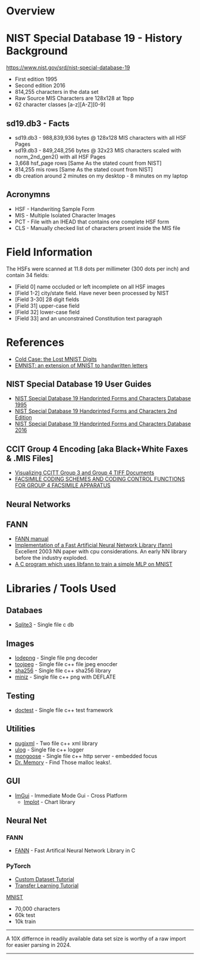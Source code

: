 # Overview

# NIST Special Database 19 - History Background

https://www.nist.gov/srd/nist-special-database-19

- First edition 1995
- Second edition 2016
- 814,255 characters in the data set
- Raw Source MIS Characters are 128x128 at 1bpp
- 62 character classes [a-z][A-Z][0-9]

## sd19.db3 - Facts

- sd19.db3 - 988,839,936 bytes @ 128x128 MIS characters with all HSF Pages
- sd19.db3 - 849,248,256 bytes @ 32x23 MIS characters scaled with norm_2nd_gen2\(\) with all HSF Pages
- 3,668 hsf_page rows [Same As the stated count from NIST]
- 814,255 mis rows [Same As the stated count from NIST]
- db creation around 2 minutes on my desktop - 8 minutes on my laptop

## Acronymns

- HSF - Handwriting Sample Form
- MIS - Multiple Isolated Character Images
- PCT - File with an IHEAD that contains one complete HSF form
- CLS - Manually checked list of characters prsent inside the MIS file

# Field Information

The HSFs were scanned at 11.8 dots per millimeter (300 dots per inch) and contain 34 fields: 

- [Field 0] name occluded or left incomplete on all HSF images
- [Field 1-2] city/state field. Have never been processed by NIST
- [Field 3-30] 28 digit fields 
- [Field 31] upper-case field
- [Field 32] lower-case field
- [Field 33] and an unconstrained Constitution text paragraph

# References

- [Cold Case: the Lost MNIST Digits](docs/NeurIPS-2019-cold-case-the-lost-mnist-digits-Paper.pdf)
- [EMNIST: an extension of MNIST to handwritten letters](docs/1702.05373v1.pdf)

## NIST Special Database 19 User Guides
 
- [NIST Special Database 19 Handprinted Forms and Characters Database 1995](docs/nistsd19.pdf)
- [NIST Special Database 19 Handprinted Forms and Characters 2nd Edition](docs/sd19_users_guide_edition_2.pdf)
- [NIST Special Database 19 Handprinted Forms and Characters Database 2016](docs/1stEditionUserGuide.pdf)

## CCIT Group 4 Encoding [aka Black+White Faxes & .MIS Files]

- [Visualizing CCITT Group 3 and Group 4 TIFF Documents](docs/ccott_g3_g4_tiff.pdf)
- [FACSIMILE CODING SCHEMES AND CODING CONTROL FUNCTIONS FOR GROUP 4 FACSIMILE APPARATUS](docs/T-REC-T.6-198811-I!!PDF-E.pdf)

## Neural Networks

## FANN

- [FANN manual](https://libfann.github.io/fann/docs/files/fann-h.html)
- [Implementation of a Fast Artificial Neural Network Library (fann)](docs/fann_doc_complete_1.0.pdf) Excellent 2003 NN paper with cpu considerations.  An early NN library before the industry exploded.
- [A C program which uses libfann to train a simple MLP on MNIST](https://github.com/tgflynn/mnist-fann)

# Libraries / Tools Used

## Databaes

- [Sqlite3](https://www.sqlite.org/download.html) - Single file c db

## Images

- [lodepng](https://github.com/lvandeve/lodepng) - Single file png decoder
- [toojpeg](https://create.stephan-brumme.com/toojpeg/) - Single file c++ file jpeg enocder 
- [sha256](https://github.com/System-Glitch/SHA256) - Single file c++ sha256 library
- [miniz](https://github.com/richgel999/miniz) - Single file c++ png with DEFLATE

## Testing

- [doctest](https://github.com/doctest/doctest) - Single file c++ test framework

## Utilities

- [pugixml](https://github.com/zeux/pugixml) - Two file c++ xml library
- [ulog](https://github.com/Carabasen/ulog) - Single file c++ logger
- [mongoose](https://github.com/cesanta/mongoose) - Single file c++ http server - embedded focus
- [Dr. Memory](https://drmemory.org/page_running.html) - Find Those malloc leaks!.  

## GUI

- [ImGui](https://github.com/ocornut/imgui) - Immediate Mode Gui - Cross Platform
  - [Implot](https://github.com/epezent/implot) - Chart library

## Neural Net

### FANN

- [FANN](https://leenissen.dk/fann/wp/) - Fast Artifical Neural Network Library in C

### PyTorch

- [Custom Dataset Tutorial](https://pytorch.org/tutorials/beginner/data_loading_tutorial.html)
- [Transfer Learning Tutorial](https://pytorch.org/tutorials/beginner/transfer_learning_tutorial.html) 


[MNIST](https://en.wikipedia.org/wiki/MNIST_database)

- 70,000 characters
- 60k test
- 10k train

<hr>

A 10X differnce in readily available data set size is worthy of a raw import for easier parsing in 2024.

<hr>
